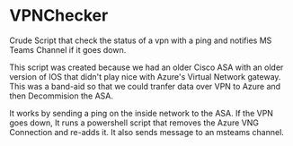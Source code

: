 # VPNChecker
Crude Script that check the status of a vpn with a ping and notifies MS Teams Channel if it goes down. 

This script was created because we had an older Cisco ASA with an older version of IOS that didn't play nice with Azure's Virtual Network gateway. This was a band-aid so that we could tranfer data over VPN to Azure and then Decommision the ASA.  

It works by sending a ping on the inside network to the ASA. If the VPN goes down, It runs a powershell script that removes the Azure VNG Connection and re-adds it. It also sends message to an msteams channel. 

